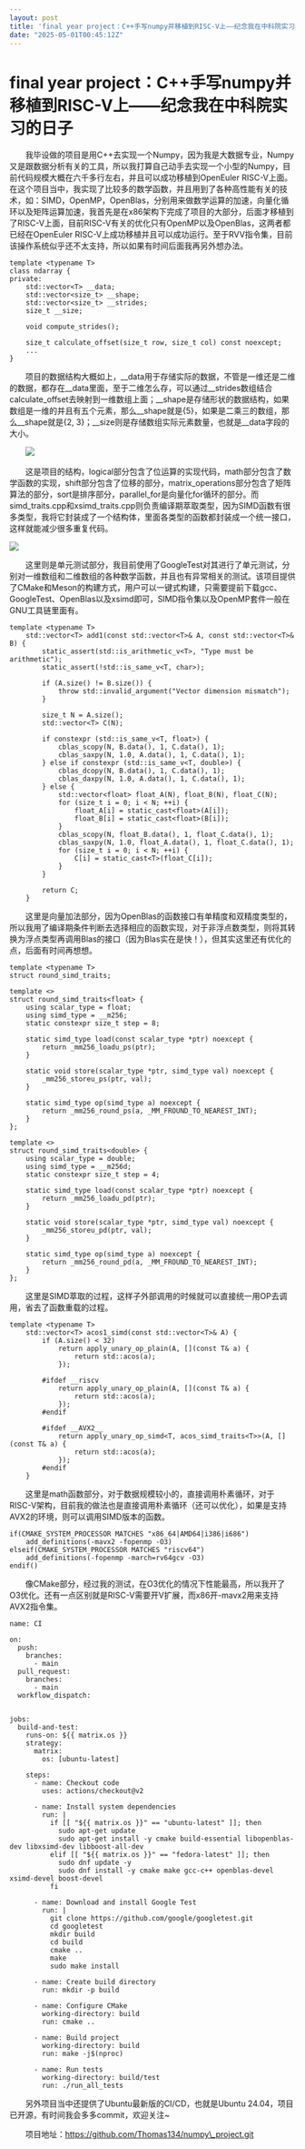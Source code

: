 ```yaml
---
layout: post
title: 'final year project：C++手写numpy并移植到RISC-V上——纪念我在中科院实习的日子'
date: "2025-05-01T00:45:12Z"
---
```

final year project：C++手写numpy并移植到RISC-V上——纪念我在中科院实习的日子
======================================================

  我毕设做的项目是用C++去实现一个Numpy，因为我是大数据专业，Numpy又是跟数据分析有关的工具，所以我打算自己动手去实现一个小型的Numpy，目前代码规模大概在六千多行左右，并且可以成功移植到OpenEuler RISC-V上面。在这个项目当中，我实现了比较多的数学函数，并且用到了各种高性能有关的技术，如：SIMD，OpenMP，OpenBlas，分别用来做数学运算的加速，向量化循环以及矩阵运算加速，我首先是在x86架构下完成了项目的大部分，后面才移植到了RISC-V上面，目前RISC-V有关的优化只有OpenMP以及OpenBlas，这两者都已经在OpenEuler RISC-V上成功移植并且可以成功运行。至于RVV指令集，目前该操作系统似乎还不太支持，所以如果有时间后面我再另外想办法。

    template <typename T>
    class ndarray {
    private:
        std::vector<T> __data;
        std::vector<size_t> __shape;
        std::vector<size_t> __strides;
        size_t __size;
    
        void compute_strides();
    
        size_t calculate_offset(size_t row, size_t col) const noexcept;
        ...   
    }

  项目的数据结构大概如上，\_\_data用于存储实际的数据，不管是一维还是二维的数据，都存在\_\_data里面，至于二维怎么存，可以通过\_\_strides数组结合calculate\_offset去映射到一维数组上面；\_\_shape是存储形状的数据结构，如果数组是一维的并且有五个元素，那么\_\_shape就是{5}，如果是二乘三的数组，那么\_\_shape就是{2, 3}；\_\_size则是存储数组实际元素数量，也就是\_\_data字段的大小。

  ![](https://img2024.cnblogs.com/blog/3254001/202504/3254001-20250430200640374-442515496.png)

  这是项目的结构，logical部分包含了位运算的实现代码，math部分包含了数学函数的实现，shift部分包含了位移的部分，matrix\_operations部分包含了矩阵算法的部分，sort是排序部分，parallel\_for是向量化for循环的部分。而simd\_traits.cpp和xsimd\_traits.cpp则负责编译期萃取类型，因为SIMD函数有很多类型，我将它封装成了一个结构体，里面各类型的函数都封装成一个统一接口，这样就能减少很多重复代码。

![](https://img2024.cnblogs.com/blog/3254001/202504/3254001-20250430200937621-722025592.png)

  这里则是单元测试部分，我目前使用了GoogleTest对其进行了单元测试，分别对一维数组和二维数组的各种数学函数，并且也有异常相关的测试。该项目提供了CMake和Meson的构建方式，用户可以一键式构建，只需要提前下载gcc、GoogleTest、OpenBlas以及xsimd即可，SIMD指令集以及OpenMP套件一般在GNU工具链里面有。

    template <typename T>
        std::vector<T> add1(const std::vector<T>& A, const std::vector<T>& B) {
            static_assert(std::is_arithmetic_v<T>, "Type must be arithmetic");
            static_assert(!std::is_same_v<T, char>);
    
            if (A.size() != B.size()) {
                throw std::invalid_argument("Vector dimension mismatch");
            }
    
            size_t N = A.size();
            std::vector<T> C(N);
    
            if constexpr (std::is_same_v<T, float>) {
                cblas_scopy(N, B.data(), 1, C.data(), 1);
                cblas_saxpy(N, 1.0, A.data(), 1, C.data(), 1);
            } else if constexpr (std::is_same_v<T, double>) {
                cblas_dcopy(N, B.data(), 1, C.data(), 1);
                cblas_daxpy(N, 1.0, A.data(), 1, C.data(), 1);
            } else {
                std::vector<float> float_A(N), float_B(N), float_C(N);
                for (size_t i = 0; i < N; ++i) {
                    float_A[i] = static_cast<float>(A[i]);
                    float_B[i] = static_cast<float>(B[i]);
                }
                cblas_scopy(N, float_B.data(), 1, float_C.data(), 1);
                cblas_saxpy(N, 1.0, float_A.data(), 1, float_C.data(), 1);
                for (size_t i = 0; i < N; ++i) {
                    C[i] = static_cast<T>(float_C[i]);
                }
            }
    
            return C;
        }

  这里是向量加法部分，因为OpenBlas的函数接口有单精度和双精度类型的，所以我用了编译期条件判断去选择相应的函数实现，对于非浮点数类型，则将其转换为浮点类型再调用Blas的接口（因为Blas实在是快！），但其实这里还有优化的点，后面有时间再想想。

    template <typename T>
    struct round_simd_traits;
    
    template <>
    struct round_simd_traits<float> {
        using scalar_type = float;
        using simd_type = __m256;
        static constexpr size_t step = 8;
    
        static simd_type load(const scalar_type *ptr) noexcept {
            return _mm256_loadu_ps(ptr);
        }
    
        static void store(scalar_type *ptr, simd_type val) noexcept {
            _mm256_storeu_ps(ptr, val);
        }
    
        static simd_type op(simd_type a) noexcept {
            return _mm256_round_ps(a, _MM_FROUND_TO_NEAREST_INT);
        }
    };
    
    template <>
    struct round_simd_traits<double> {
        using scalar_type = double;
        using simd_type = __m256d;
        static constexpr size_t step = 4;
    
        static simd_type load(const scalar_type *ptr) noexcept {
            return _mm256_loadu_pd(ptr);
        }
    
        static void store(scalar_type *ptr, simd_type val) noexcept {
            _mm256_storeu_pd(ptr, val);
        }
    
        static simd_type op(simd_type a) noexcept {
            return _mm256_round_pd(a, _MM_FROUND_TO_NEAREST_INT);
        }
    };

  这里是SIMD萃取的过程，这样子外部调用的时候就可以直接统一用OP去调用，省去了函数重载的过程。

    template <typename T>
        std::vector<T> acos1_simd(const std::vector<T>& A) {
            if (A.size() < 32)
                return apply_unary_op_plain(A, [](const T& a) {
                    return std::acos(a);
                });
    
            #ifdef __riscv
                return apply_unary_op_plain(A, [](const T& a) {
                    return std::acos(a);
                });
            #endif
    
            #ifdef __AVX2__
                return apply_unary_op_simd<T, acos_simd_traits<T>>(A, [](const T& a) {
                    return std::acos(a);
                });
            #endif
        }

  这里是math函数部分，对于数据规模较小的，直接调用朴素循环，对于RISC-V架构，目前我的做法也是直接调用朴素循环（还可以优化），如果是支持AVX2的环境，则可以调用SIMD版本的函数。

    if(CMAKE_SYSTEM_PROCESSOR MATCHES "x86_64|AMD64|i386|i686")
        add_definitions(-mavx2 -fopenmp -O3)
    elseif(CMAKE_SYSTEM_PROCESSOR MATCHES "riscv64")
        add_definitions(-fopenmp -march=rv64gcv -O3)
    endif()

  像CMake部分，经过我的测试，在O3优化的情况下性能最高，所以我开了O3优化。还有一点区别就是RISC-V需要开V扩展，而x86开-mavx2用来支持AVX2指令集。

    name: CI
    
    on:
      push:
        branches:
          - main
      pull_request:
        branches:
          - main
      workflow_dispatch:
    
    
    jobs:
      build-and-test:
        runs-on: ${{ matrix.os }}
        strategy:
          matrix:
            os: [ubuntu-latest]
    
        steps:
          - name: Checkout code
            uses: actions/checkout@v2
    
          - name: Install system dependencies
            run: |
              if [[ "${{ matrix.os }}" == "ubuntu-latest" ]]; then
                sudo apt-get update
                sudo apt-get install -y cmake build-essential libopenblas-dev libxsimd-dev libboost-all-dev
              elif [[ "${{ matrix.os }}" == "fedora-latest" ]]; then
                sudo dnf update -y
                sudo dnf install -y cmake make gcc-c++ openblas-devel xsimd-devel boost-devel
              fi
          
          - name: Download and install Google Test
            run: |
              git clone https://github.com/google/googletest.git
              cd googletest
              mkdir build
              cd build
              cmake ..
              make
              sudo make install
    
          - name: Create build directory
            run: mkdir -p build
    
          - name: Configure CMake
            working-directory: build
            run: cmake ..
    
          - name: Build project
            working-directory: build
            run: make -j$(nproc)
    
          - name: Run tests
            working-directory: build/test
            run: ./run_all_tests

  另外项目当中还提供了Ubuntu最新版的CI/CD，也就是Ubuntu 24.04，项目已开源，有时间我会多多commit，欢迎关注~

  项目地址：https://github.com/Thomas134/numpy\_project.git
